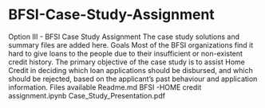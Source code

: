# BFSI-Case-Study-Assignment
Option III - BFSI Case Study Assignment
The case study solutions and summary files are added here.
Goals
Most of the BFSI organizations find it hard to give loans to the people due to their insufficient or non-existent credit history.
The primary objective of the case study is to assist Home Credit in deciding which loan applications should be disbursed, and which should be rejected, based on the applicant’s past behaviour and application information.
Files available
Readme.md BFSI -HOME credit assignment.ipynb Case_Study_Presentation.pdf
